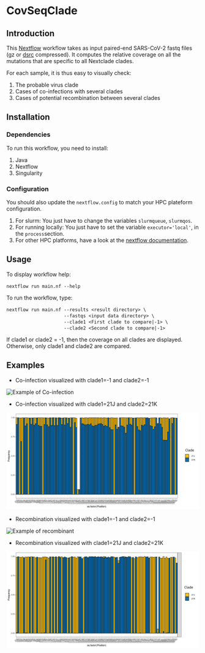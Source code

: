 # CovSeqClade


## Introduction

This [Nextflow](https://www.nextflow.io/) workflow takes as input paired-end SARS-CoV-2 fastq files (gz or [dsrc](https://pubmed.ncbi.nlm.nih.gov/24747219/) compressed). It computes the relative coverage on all the mutations that are specific to all Nextclade clades.

For each sample, it is thus easy to visually check:

1) The probable virus clade
2) Cases of co-infections with several clades
3) Cases of potential recombination between several clades


## Installation

### Dependencies

To run this workflow, you need to install:

1) Java
2) Nextflow
3) Singularity

### Configuration

You should also update the `nextflow.config` to match your HPC plateform configuration.

1) For slurm: You just have to change the variables  `slurmqueue`, `slurmqos`.
2) For running locally: You just have to set the variable `executor='local'`, in the `process`section.
3) For other HPC platforms, have a look at the [nextflow documentation](https://www.nextflow.io/docs/latest/executor.html). 

## Usage

To display workflow help:

```
nextflow run main.nf --help
```

To run the workflow, type:

```
nextflow run main.nf --results <result directory> \
                     --fastqs <input data directory> \
                     --clade1 <First clade to compare|-1> \
                     --clade2 <Second clade to compare|-1>
```

If clade1 or clade2 = -1, then the coverage on all clades are displayed. Otherwise, only clade1 and clade2 are compared.

## Examples

- Co-infection visualized with clade1=-1 and clade2=-1

![Example of Co-infection](imgs/sample1_coinfection.svg)

- Co-infection visualized with clade1=21J and clade2=21K

![Example of Co-infection](imgs/sample1_coinfection_pair.svg)

- Recombination visualized with clade1=-1 and clade2=-1

![Example of recombinant](imgs/sample2_recombination.svg)

- Recombination visualized with clade1=21J and clade2=21K

![Example of recombinant](imgs/sample2_recombination_pair.svg)
